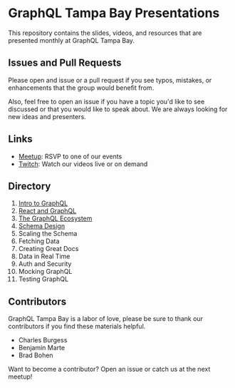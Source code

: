 # GraphQL Tampa Bay Presentations

This repository contains the slides, videos, and resources that are presented
monthly at GraphQL Tampa Bay.

## Issues and Pull Requests

Please open and issue or a pull request if you see typos, mistakes, or
enhancements that the group would benefit from.

Also, feel free to open an issue if you have a topic you'd like to see discussed
or that you would like to speak about. We are always looking for new ideas and
presenters.

## Links

- [Meetup]: RSVP to one of our events
- [Twitch]: Watch our videos live or on demand

## Directory

1. [Intro to GraphQL]
2. [React and GraphQL]
3. [The GraphQL Ecosystem]
4. [Schema Design]
5. Scaling the Schema
6. Fetching Data
7. Creating Great Docs
8. Data in Real Time
9. Auth and Security
10. Mocking GraphQL
11. Testing GraphQL

## Contributors

GraphQL Tampa Bay is a labor of love, please be sure to thank our contributors
if you find these materials helpful.

- Charles Burgess
- Benjamin Marte
- Brad Bohen

Want to become a contributor? Open an issue or catch us at the next meetup!

[meetup]: https://www.meetup.com/GraphQL-Tampa-Bay
[twitch]: https://www.twitch.tv/graphql_tampa_bay
[intro to graphql]: 1-intro-to-graphql.md
[react and graphql]: 2-react-and-graphql.md
[the graphql ecosystem]: 3-graphql-ecosystem.md
[schema design]: 4-schema-design.md
